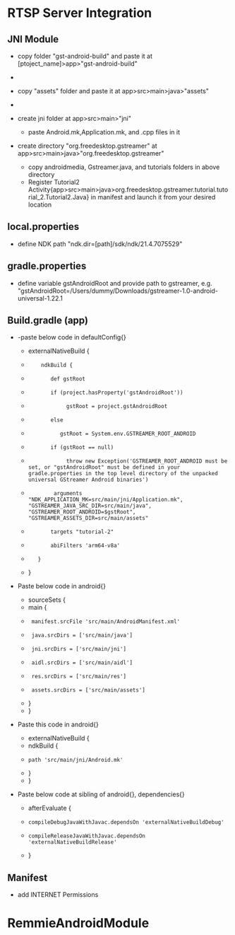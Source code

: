 # RTSP Server Integration


## JNI Module
- copy folder "gst-android-build" and paste it at [ptoject_name]>app>"gst-android-build"
- 
- copy "assets" folder and paste it at app>src>main>java>"assets"
- 
- create jni folder at app>src>main>"jni"
  - paste Android.mk,Application.mk, and .cpp files in it
  
- create directory "org.freedesktop.gstreamer" at app>src>main>java>"org.freedesktop.gstreamer"
  - copy androidmedia, Gstreamer.java, and tutorials folders in above directory
  - Register Tutorial2 Activity{app>src>main>java>org.freedesktop.gstreamer.tutorial.tutorial_2.Tutorial2.Java} in manifest and launch it from your desired location



## local.properties
- define NDK path "ndk.dir=[path]/sdk/ndk/21.4.7075529"

## gradle.properties
- define variable gstAndroidRoot and provide path to gstreamer, e.g. "gstAndroidRoot=/Users/dummy/Downloads/gstreamer-1.0-android-universal-1.22.1

## Build.gradle (app)
- -paste below code in defaultConfig{}
  -    externalNativeBuild {
  -         ndkBuild {
  -            def gstRoot
  -            if (project.hasProperty('gstAndroidRoot'))
  -                 gstRoot = project.gstAndroidRoot
  -            else
  -               gstRoot = System.env.GSTREAMER_ROOT_ANDROID
  -            if (gstRoot == null)
  -                 throw new Exception('GSTREAMER_ROOT_ANDROID must be set, or "gstAndroidRoot" must be defined in your gradle.properties in the top level directory of the unpacked universal GStreamer Android binaries')
  -             arguments "NDK_APPLICATION_MK=src/main/jni/Application.mk", "GSTREAMER_JAVA_SRC_DIR=src/main/java", "GSTREAMER_ROOT_ANDROID=$gstRoot", "GSTREAMER_ASSETS_DIR=src/main/assets"
  -            targets "tutorial-2"
  -            abiFilters 'arm64-v8a'
  -        }
  -  }

- Paste below code in android{}
  -  sourceSets {
  -    main {
  -      manifest.srcFile 'src/main/AndroidManifest.xml'
  -      java.srcDirs = ['src/main/java']
  -      jni.srcDirs = ['src/main/jni']
  -      aidl.srcDirs = ['src/main/aidl']
  -      res.srcDirs = ['src/main/res']
  -      assets.srcDirs = ['src/main/assets']
  -    }
  -  }

- Paste this code in android{}
  - externalNativeBuild {
  -   ndkBuild {
  -     path 'src/main/jni/Android.mk'
  -   }
  - }

- Paste below code at sibling of android{}, dependencies{}
   - afterEvaluate {
   -     compileDebugJavaWithJavac.dependsOn 'externalNativeBuildDebug'
   -     compileReleaseJavaWithJavac.dependsOn 'externalNativeBuildRelease'
   - }

## Manifest
- add INTERNET Permissions

# RemmieAndroidModule
